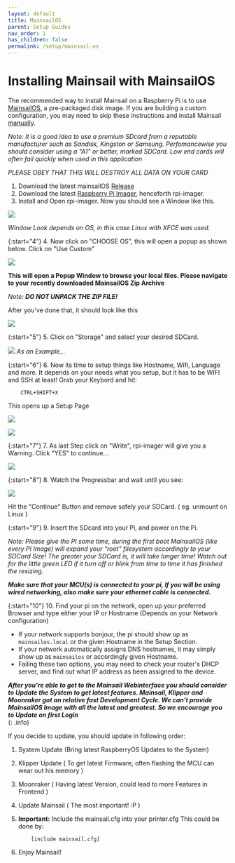 ```yaml
---
layout: default
title: MainsailOS
parent: Setup Guides
nav_order: 1
has_children: false
permalink: /setup/mainsail-os
---
```


# Installing Mainsail with MainsailOS

The recommended way to install Mainsail on a Raspberry Pi is to use [MainsailOS](https://github.com/raymondh2/MainsailOS),
a pre-packaged disk image. If you are building a custom configuration, you may need to skip
these instructions and install Mainsail [manually](manual-setup/index.md).

_Note: It is a good idea to use a premium SDcard from a reputable manufacturer such as Sandisk, Kingston or Samsung. Perfomancewise you should consider using a "A1" or better, marked SDCard. Low end cards will often fail quickly when used in this application_

_PLEASE OBEY THAT THIS WILL DESTROY ALL DATA ON YOUR CARD_

1.  Download the latest mainsailOS [Release](https://github.com/raymondh2/MainsailOS/releases)
2.  Download the latest [Raspberry Pi Imager](https://www.raspberrypi.org/software/), henceforth rpi-imager.
3.  Install and Open rpi-imager. Now you should see a Window like this.

![](../assets/img/setup/rpi-imager-launched.png)

_Window Look depends on OS, in this case Linux with XFCE was used._

{:start="4"} 4. Now click on "CHOOSE OS", this will open a popup as shown below.
Click on "Use Custom"

![](../assets/img/setup/rpi-os-popup.png)

**This will open a Popup Window to browse your local files. Please navigate to your recently downloaded MainsailOS Zip Archive**

_Note: **DO NOT UNPACK THE ZIP FILE!**_

After you've done that, it should look like this

![](../assets/img/setup/rpi-choosen-os.png)

{:start="5"} 5. Click on "Storage" and select your desired SDCard.

![](../assets/img/setup/rpi-sdcard.png)
_As an Example..._

{:start="6"} 6. Now its time to setup things like Hostname, Wifi, Language and more.
It depends on your needs what you setup, but it has to be WIFI and SSH at least!
Grab your Keybord and hit:

        CTRL+SHIFT+X

This opens up a Setup Page

![](../assets/img/setup/rpi-setup-1.png)

![](../assets/img/setup/rpi-setup-2.png)

{:start="7"} 7. As last Step click on "Write", rpi-imager will give you a Warning. Click "YES" to continue...

![](../assets/img/setup/rpi-warning.png)

{:start="8"} 8. Watch the Progressbar and wait until you see:

![](../assets/img/setup/rpi-finished.png)

Hit the "Continue" Button and remove safely your SDCard. ( eg. unmount on Linux )

{:start="9"} 9. Insert the SDcard into your Pi, and power on the Pi.

_Note: Please give the PI some time, during the first boot MainsailOS (like every PI Image) will expand your "root" filesystem accordingly to your SDCard Size! The greater your SDCard is, it will take longer time! Watch out for the little green LED if it turn off or blink from time to time it has finished the resizing._

_**Make sure that your MCU(s) is connected to your pi, If you will be using wired networking, also make sure your ethernet cable is connected.**_

{:start="10"}
10. Find your pi on the network, open up your preferred Browser and type either your IP or Hostname (Depends on your Network configuration)

-   If your network supports bonjour, the pi should show up as `mainsailos.local` or the given Hostname in the Setup Section.
-   If your network automatically assigns DNS hostnames, it may simply show up as `mainsailos` or accordingly given Hostname.
-   Failing these two options, you may need to check your router's DHCP server, and find out what IP address as been assigned to the device.

_**After you're able to get to the Mainsail Webinterface you should consider to Update the System to get latest features. Mainsail, Klipper and Moonraker got an relative fast Development Cycle. We can't provide MainsailOS Image with all the latest and greatest. So we encourage you to Update on first Login**_  
{: .info}

If you decide to update, you should update in following order:

1.  System Update (Bring latest RaspberryOS Updates to the System)
2.  Klipper Update ( To get latest Firmware, often flashing the MCU can wear out his memory )
3.  Moonraker ( Having latest Version, could lead to more Features in Frontend )
4.  Update Mainsail ( The most important! :P )

5.  **Important:** Include the mainsail.cfg into your printer.cfg
    This could be done by:

            [include mainsail.cfg]

6.  Enjoy Mainsail!
